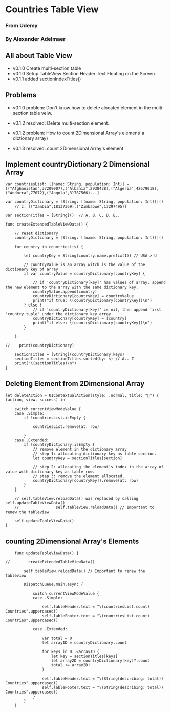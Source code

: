 # Countries Table View
### From Udemy
### By Alexander Adelmaer

## All about Table View

- v0.1.0 Create multi-section table
- v0.1.0 Setup TableView Section Header Text Floating on the Screen
- v0.1.1 added sectionIndexTitles()

## Problems
- v0.1.0 problem: Don't know how to delete alocated element in the multi-section table veiw.
- v0.1.2 resolved: Delete multi-section element.

- v0.1.2 problem: How to count 2Dimensional Array's element( a dictionary array)
- v0.1.3 resolved: count 2Dimensional Array's element

## Implement countryDictionary 2 Dimensional Array 
    var countriesList: [(name: String, population: Int)] = [("Afghanistan",37209007),("Albania",2938428),("Algeria",42679018),("Andorra",77072),("Angola",31787566)...]
    
    var countryDictionary = [String: [(name: String, population: Int)]]()
        // z: [("Zambia",18137369),("Zimbabwe",17297495)]

    var sectionTitles = [String]()  // A, B, C, D, E..

    func createExtendedTableViewData() {
    
        // reset dictionary
        countryDictionary = [String: [(name: String, population: Int)]]()
    
        for country in countriesList {
        
            let countryKey = String(country.name.prefix(1)) // USA > U
        
            // countryValue is an array witch is the value of the dictionary key of array
            if var countryValue = countryDictionary[countryKey] {
            
                // if 'countryDictionary[key]' has values of array, append the new element to the array with the same dictionary key.
                countryValue.append(country)
                countryDictionary[countryKey] = countryValue
                print("if true: \(countryDictionary[countryKey])\n")
            } else {
                // if 'countryDictionary[key]' is nil, then append first 'country tuple' under the dictionary key array.
                countryDictionary[countryKey] = [country]
                print("if else: \(countryDictionary[countryKey])\n")
            }
        
        }
    
    //    print(countryDictionary)
        
        sectionTitles = [String](countryDictionary.keys)
        sectionTitles = sectionTitles.sorted(by: <) // A.. Z
        print("\(sectionTitles)\n")
    }

## Deleting Element from 2Dimensional Array
    let deleteAction = UIContextualAction(style: .normal, title: "🚮") { (action, view, success) in
        
        switch currentViewModeValue {
        case .Simple:
            if !countriesList.isEmpty {
                
                countriesList.remove(at: row)
                
            }
        case .Extended:
            if !countryDictionary.isEmpty {
                // remove element in the dictionary array
                // step 1: allocating dictionary key as table section.
                let countryKey = sectionTitles[section]
                
                // step 2: allocating the element's index in the array of value with dictionary key as table row.
                // step 3: remove the element allocated.
                countryDictionary[countryKey]?.remove(at: row)
            }
        }
        
        // self.tableView.reloadData() was replaced by calling self.updateTableViewData()
        //                self.tableView.reloadData() // Important to renew the tableview
        
        self.updateTableViewData()
    }

## counting 2Dimensional Array's Elements
        func updateTableViewData() {
            
    //        createExtendedTableViewData()
            
            self.tableView.reloadData() // Important to renew the tableview
            
            DispatchQueue.main.async {

                switch currentViewModeValue {
                case .Simple:
                    
                    self.lableHeader.text = "\(countriesList.count) Countries".uppercased()
                    self.lableFooter.text = "\(countriesList.count) Countries".uppercased()
                    
                case .Extended:
                    
                    var total = 0
                    let array1D = countryDictionary.count
                    
                    for keys in 0..<array1D {
                        let key = sectionTitles[keys]
                        let array2D = countryDictionary[key]?.count
                        total += array2D!
                    }
                    
                    self.lableHeader.text = "\(String(describing: total)) Countries".uppercased()
                    self.lableFooter.text = "\(String(describing: total)) Countries".uppercased()
                }
            }
        }

